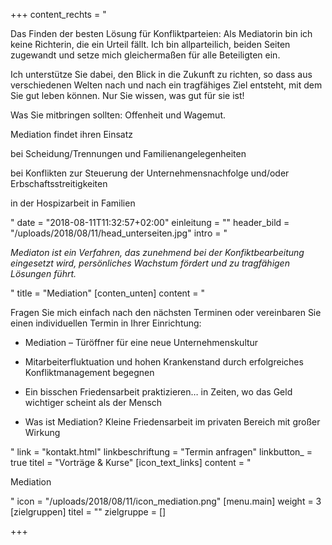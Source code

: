 +++
content_rechts = "<p>Das Finden der besten Lösung für Konfliktparteien: Als Mediatorin bin ich keine Richterin, die ein Urteil fällt. Ich bin allparteilich, beiden Seiten zugewandt und setze mich gleichermaßen für alle Beteiligten ein.</p><p>Ich unterstütze Sie dabei, den Blick in die Zukunft zu richten, so dass aus verschiedenen Welten nach und nach ein tragfähiges Ziel entsteht, mit dem Sie gut leben können. Nur Sie wissen, was gut für sie ist!</p><p>Was Sie mitbringen sollten: Offenheit und Wagemut.</p><p>Mediation findet ihren Einsatz</p><p>bei Scheidung/Trennungen und Familienangelegenheiten</p><p>bei Konflikten zur Steuerung der Unternehmensnachfolge und/oder Erbschaftsstreitigkeiten</p><p>in der Hospizarbeit in Familien</p>"
date = "2018-08-11T11:32:57+02:00"
einleitung = ""
header_bild = "/uploads/2018/08/11/head_unterseiten.jpg"
intro = "<p><em>Mediaton ist ein Verfahren, das zunehmend bei der Konfiktbearbeitung eingesetzt wird, persönliches Wachstum fördert und zu tragfähigen Lösungen führt.</em></p>"
title = "Mediation"
[conten_unten]
content = "<p>Fragen Sie mich einfach nach den nächsten Terminen oder vereinbaren  Sie einen individuellen Termin in Ihrer Einrichtung:</p><ul><li><p>Mediation – Türöffner für eine neue Unternehmenskultur</p></li><li><p>Mitarbeiterfluktuation und hohen Krankenstand durch  erfolgreiches Konfliktmanagement begegnen</p></li><li><p>Ein bisschen Friedensarbeit praktizieren…  in Zeiten, wo das Geld wichtiger scheint als der Mensch</p></li><li><p>Was ist Mediation? Kleine Friedensarbeit im privaten Bereich mit großer Wirkung</p></li></ul>"
link = "kontakt.html"
linkbeschriftung = "Termin anfragen"
linkbutton_ = true
titel = "Vorträge & Kurse"
[icon_text_links]
content = "<p>Mediation</p>"
icon = "/uploads/2018/08/11/icon_mediation.png"
[menu.main]
weight = 3
[zielgruppen]
titel = ""
zielgruppe = []

+++
